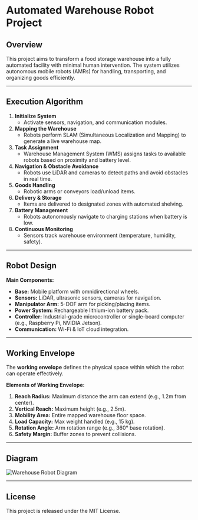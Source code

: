 # Automated Warehouse Robot Project

## Overview
This project aims to transform a food storage warehouse into a fully automated facility with minimal human intervention. The system utilizes autonomous mobile robots (AMRs) for handling, transporting, and organizing goods efficiently.

---

## Execution Algorithm
1. **Initialize System**  
   - Activate sensors, navigation, and communication modules.
2. **Mapping the Warehouse**  
   - Robots perform SLAM (Simultaneous Localization and Mapping) to generate a live warehouse map.
3. **Task Assignment**  
   - Warehouse Management System (WMS) assigns tasks to available robots based on proximity and battery level.
4. **Navigation & Obstacle Avoidance**  
   - Robots use LiDAR and cameras to detect paths and avoid obstacles in real time.
5. **Goods Handling**  
   - Robotic arms or conveyors load/unload items.
6. **Delivery & Storage**  
   - Items are delivered to designated zones with automated shelving.
7. **Battery Management**  
   - Robots autonomously navigate to charging stations when battery is low.
8. **Continuous Monitoring**  
   - Sensors track warehouse environment (temperature, humidity, safety).

---

## Robot Design
**Main Components:**
- **Base:** Mobile platform with omnidirectional wheels.
- **Sensors:** LiDAR, ultrasonic sensors, cameras for navigation.
- **Manipulator Arm:** 5-DOF arm for picking/placing items.
- **Power System:** Rechargeable lithium-ion battery pack.
- **Controller:** Industrial-grade microcontroller or single-board computer (e.g., Raspberry Pi, NVIDIA Jetson).
- **Communication:** Wi-Fi & IoT cloud integration.

---

## Working Envelope
The **working envelope** defines the physical space within which the robot can operate effectively.

**Elements of Working Envelope:**
1. **Reach Radius:** Maximum distance the arm can extend (e.g., 1.2m from center).
2. **Vertical Reach:** Maximum height (e.g., 2.5m).
3. **Mobility Area:** Entire mapped warehouse floor space.
4. **Load Capacity:** Max weight handled (e.g., 15 kg).
5. **Rotation Angle:** Arm rotation range (e.g., 360° base rotation).
6. **Safety Margin:** Buffer zones to prevent collisions.

---

## Diagram
![Warehouse Robot Diagram](diagram.png)

---

## License
This project is released under the MIT License.
